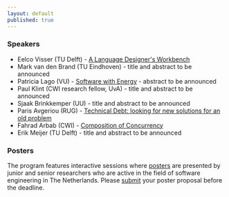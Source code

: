 ```yaml
---
layout: default
published: true
---
```


### Speakers

* Eelco Visser (TU Delft) - [A Language Designer's Workbench](./visser)
* Mark van den Brand (TU Eindhoven) - title and abstract to be announced
* Patricia Lago (VU) - [Software with Energy](./lago) - abstract to be announced
* Paul Klint (CWI research fellow, UvA) - title and abstract to be announced
* Sjaak Brinkkemper (UU) - title and abstract to be announced
* Paris Avgeriou (RUG) - [Technical Debt: looking for new solutions for an old problem](./avgeriou)
* Fahrad Arbab (CWI) - [Composition of Concurrency](./arbab) 	
* Erik Meijer (TU Delft) - title and abstract to be announced

### Posters

The program features interactive sessions where [posters](../posters/) are presented by junior and senior researchers
who are active in the field of software engineering in The Netherlands. Please [submit](../posters/) your poster 
proposal before the deadline.